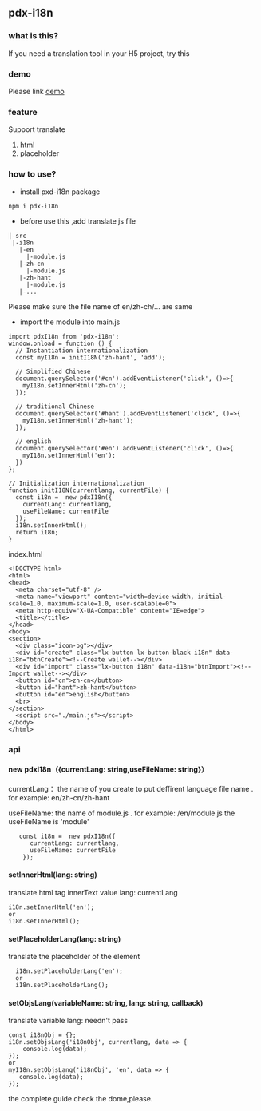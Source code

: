 ## pdx-i18n

### what is this?
  If you need a translation tool in your H5 project, try this

### demo 
Please link [demo](https://github.com/Tinalst/learn-webpack4.x/tree/master/dynamic-import)

### feature
Support translate
  1. html
  2. placeholder
  
### how to use?
 + install pxd-i18n package
 ```
 npm i pdx-i18n
 ```
 + before use this ,add translate js file
 ```
|-src
  |-i18n
    |-en
      |-module.js
    |-zh-cn
      |-module.js
    |-zh-hant
      |-module.js
    |-...
```
Please make sure the file name of en/zh-ch/... are same
  +  import the module into main.js
  ```
  import pdxI18n from 'pdx-i18n';
  window.onload = function () {
    // Instantiation internationalization
    const myI18n = initI18N('zh-hant', 'add');
  
    // Simplified Chinese
    document.querySelector('#cn').addEventListener('click', ()=>{
      myI18n.setInnerHtml('zh-cn');
    });
  
    // traditional Chinese
    document.querySelector('#hant').addEventListener('click', ()=>{
      myI18n.setInnerHtml('zh-hant');
    });
  
    // english
    document.querySelector('#en').addEventListener('click', ()=>{
      myI18n.setInnerHtml('en');
    })
  };
  
  // Initialization internationalization
  function initI18N(currentlang, currentFile) {
    const i18n =  new pdxI18n({
      currentLang: currentlang,
      useFileName: currentFile
    });
    i18n.setInnerHtml();
    return i18n;
  }

```

index.html
```
<!DOCTYPE html>
<html>
<head>
  <meta charset="utf-8" />
  <meta name="viewport" content="width=device-width, initial-scale=1.0, maximum-scale=1.0, user-scalable=0">
  <meta http-equiv="X-UA-Compatible" content="IE=edge">
  <title></title>
</head>
<body>
<section>
  <div class="icon-bg"></div>
  <div id="create" class="lx-button lx-button-black i18n" data-i18n="btnCreate"><!--Create wallet--></div>
  <div id="import" class="lx-button i18n" data-i18n="btnImport"><!--Import wallet--></div>
  <button id="cn">zh-cn</button>
  <button id="hant">zh-hant</button>
  <button id="en">english</button>
  <br>
</section>
  <script src="./main.js"></script>
</body>
</html>

```

### api
#### new pdxI18n（{currentLang: string,useFileName: string}）
currentLang： the name of you create to put deffirent language file name .
              for example: en/zh-cn/zh-hant
              
useFileName: the name of module.js .
              for example: /en/module.js
              the useFileName is 'module'
```
   const i18n =  new pdxI18n({
      currentLang: currentlang,
      useFileName: currentFile
    });
```
#### setInnerHtml(lang: string)
  translate html tag innerText value 
  lang: currentLang
```
i18n.setInnerHtml('en');
or
i18n.setInnerHtml();
```
#### setPlaceholderLang(lang: string)
  translate the placeholder of the element
```
  i18n.setPlaceholderLang('en');
  or
  i18n.setPlaceholderLang();
```
  
#### setObjsLang(variableName: string, lang: string, callback)
  translate variable
  lang: needn't pass
```
const i18nObj = {};
i18n.setObjsLang('i18nObj', currentlang, data => {
    console.log(data);
});
or
myI18n.setObjsLang('i18nObj', 'en', data => {
   console.log(data);
});
```

the complete guide check the dome,please. 
